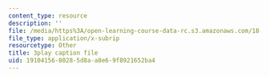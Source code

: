 ```yaml
---
content_type: resource
description: ''
file: /media/https%3A/open-learning-course-data-rc.s3.amazonaws.com/18-01sc-single-variable-calculus-fall-2010/1910415680285d8aa8e69f8921652ba4_9v25gg2qJYE.vtt
file_type: application/x-subrip
resourcetype: Other
title: 3play caption file
uid: 19104156-8028-5d8a-a8e6-9f8921652ba4
---
```

